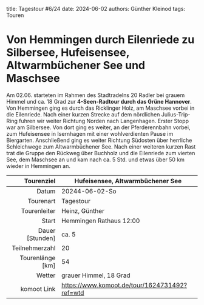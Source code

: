 title: Tagestour #6/24
date: 2024-06-02 
authors: Günther Kleinod 
tags: Touren  

# Von Hemmingen durch Eilenriede zu Silbersee, Hufeisensee, Altwarmbüchener See und Maschsee

Am 02.06. starteten im Rahmen des Stadtradelns 20 Radler bei grauem Himmel und ca. 18 Grad zur **4-Seen-Radtour durch das Grüne Hannover**. 
Von Hemmingen ging es durch das Ricklinger Holz, am Maschsee vorbei in die Eilenriede. Nach einer kurzen Strecke auf dem nördlichen Julius-Trip-Ring fuhren
wir weiter Richtung Norden nach Langenhagen. Erster Stopp war am Silbersee. Von dort ging es weiter, an der Pferderennbahn vorbei, zum Hufeisensee in 
Isernhagen mit einer wohlverdienten Pause im Biergarten. Anschließend ging es weiter Richtung Südosten über herrliche Schleichwege zum Altwarmbüchener See. 
Nach einer weiteren kurzen Rast trat die Gruppe den Rückweg über Buchholz und die Eilenriede zum vierten See, 
dem Maschsee an und kam nach ca. 5 Std. und etwas über 50 km wieder in Hemmingen an.

Tourenziel       | Hufeisensee, Altwarmbüchener See
---------------: | ------------------------------- 
Datum            | 20244-06-02-So
Tourenart        | Tagestour
Tourenleiter     | Heinz, Günther
Start            | Hemmingen Rathaus 12:00
Dauer [Stunden]  | ca. 5
Teilnehmerzahl   | 20
Tourenlänge [km] | 54
Wetter           | grauer Himmel, 18 Grad
komoot Link      | <https://www.komoot.de/tour/1624731492?ref=wtd>

